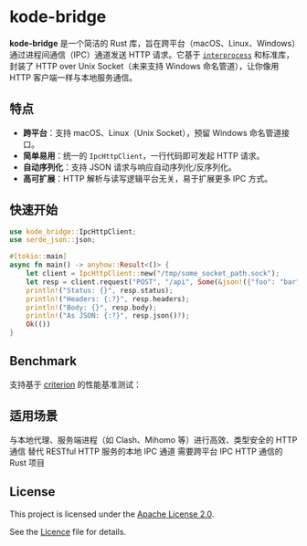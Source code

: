 # kode-bridge

**kode-bridge** 是一个简洁的 Rust 库，旨在跨平台（macOS、Linux、Windows）通过进程间通信（IPC）通道发送 HTTP 请求。它基于 [`interprocess`](https://github.com/kotauskas/interprocess) 和标准库，封装了 HTTP over Unix Socket（未来支持 Windows 命名管道），让你像用 HTTP 客户端一样与本地服务通信。

## 特点

- **跨平台**：支持 macOS、Linux（Unix Socket），预留 Windows 命名管道接口。
- **简单易用**：统一的 `IpcHttpClient`，一行代码即可发起 HTTP 请求。
- **自动序列化**：支持 JSON 请求与响应自动序列化/反序列化。
- **高可扩展**：HTTP 解析与读写逻辑平台无关，易于扩展更多 IPC 方式。

## 快速开始

```rust
use kode_bridge::IpcHttpClient;
use serde_json::json;

#[tokio::main]
async fn main() -> anyhow::Result<()> {
    let client = IpcHttpClient::new("/tmp/some_socket_path.sock");
    let resp = client.request("POST", "/api", Some(&json!({"foo": "bar"}))).await?;
    println!("Status: {}", resp.status);
    println!("Headers: {:?}", resp.headers);
    println!("Body: {}", resp.body);
    println!("As JSON: {:?}", resp.json()?);
    Ok(())
}
```

## Benchmark

支持基于 [criterion](https://github.com/bheisler/criterion.rs) 的性能基准测试：


## 适用场景
与本地代理、服务端进程（如 Clash、Mihomo 等）进行高效、类型安全的 HTTP 通信
替代 RESTful HTTP 服务的本地 IPC 通道
需要跨平台 IPC HTTP 通信的 Rust 项目

## License

This project is licensed under the [Apache License 2.0](http://www.apache.org/licenses/LICENSE-2.0).

See the [Licence](./Licence) file for details.